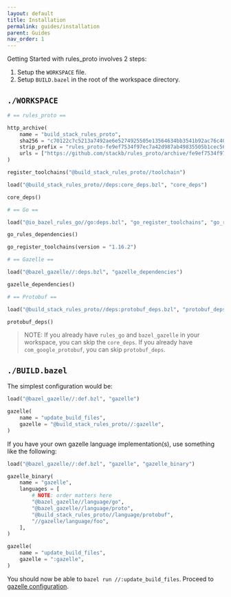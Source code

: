 ```yaml
---
layout: default
title: Installation
permalink: guides/installation
parent: Guides
nav_order: 1
---
```


Getting Started with rules_proto involves 2 steps:

1. Setup the `WORKSPACE` file.
1. Setup `BUILD.bazel` in the root of the workspace directory.

## `./WORKSPACE`

```python
# == rules_proto ==

http_archive(
    name = "build_stack_rules_proto",
    sha256 = "c70122c7c5213a7492ae6e5274925505e13564634bb3541b92ac76c4059760a8",
    strip_prefix = "rules_proto-fe9ef7534f97ec7a42d987ab49835505b1cec56e",
    urls = ["https://github.com/stackb/rules_proto/archive/fe9ef7534f97ec7a42d987ab49835505b1cec56e.tar.gz"],
)

register_toolchains("@build_stack_rules_proto//toolchain")

load("@build_stack_rules_proto//deps:core_deps.bzl", "core_deps")

core_deps()

# == Go ==

load("@io_bazel_rules_go//go:deps.bzl", "go_register_toolchains", "go_rules_dependencies")

go_rules_dependencies()

go_register_toolchains(version = "1.16.2")

# == Gazelle ==

load("@bazel_gazelle//:deps.bzl", "gazelle_dependencies")

gazelle_dependencies()

# == Protobuf ==

load("@build_stack_rules_proto//deps:protobuf_deps.bzl", "protobuf_deps")

protobuf_deps()
```

> NOTE: If you already have `rules_go` and `bazel_gazelle` in your workspace,
> you can skip the `core_deps`.  If you already have `com_google_protobuf`, you
> can skip `protobuf_deps`.

## `./BUILD.bazel`

The simplest configuration would be:

```python
load("@bazel_gazelle//:def.bzl", "gazelle")

gazelle(
    name = "update_build_files",
    gazelle = "@build_stack_rules_proto//:gazelle",
)
```

If you have your own gazelle language implementation(s), use something like the following:

```python
load("@bazel_gazelle//:def.bzl", "gazelle", "gazelle_binary")

gazelle_binary(
    name = "gazelle",
    languages = [
        # NOTE: order matters here
        "@bazel_gazelle//language/go",
        "@bazel_gazelle//language/proto",
        "@build_stack_rules_proto//language/protobuf",
        "//gazelle/language/foo",
    ],
)

gazelle(
    name = "update_build_files",
    gazelle = ":gazelle",
)
```

You should now be able to `bazel run //:update_build_files`.  Proceed to [gazelle configuration](configuration).